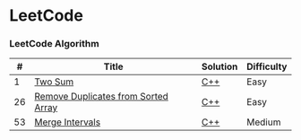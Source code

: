 
LeetCode
========

### LeetCode Algorithm

| # | Title | Solution | Difficulty |
|---| ----- | -------- | ---------- |
| 1 | [Two Sum](https://leetcode-cn.com/problems/two-sum/) | [C++](https://github.com/zlf991008/Leetcode/blob/main/src/1.%20Two%20Sum.cpp) | Easy |
| 26 | [Remove Duplicates from Sorted Array](https://leetcode-cn.com/problems/remove-duplicates-from-sorted-array/) | [C++](https://github.com/zlf991008/Leetcode/blob/main/src/26.%20Remove%20Duplicates%20from%20Sorted%20Array.cpp) | Easy |
| 53 | [Merge Intervals](https://leetcode-cn.com/problems/merge-intervals/) | [C++](https://github.com/zlf991008/leetcode/blob/main/src/56.%20Merge%20Intervals.cpp) | Medium |

